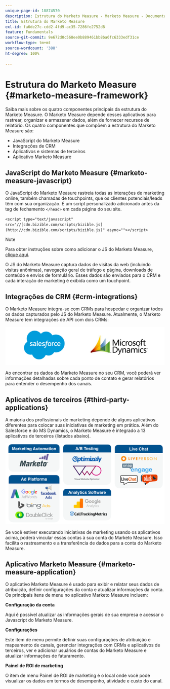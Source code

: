 ```yaml
---
unique-page-id: 18874570
description: Estrutura do Marketo Measure - Marketo Measure - Documentação do produto
title: Estrutura do Marketo Measure
exl-id: fa6de27c-cdd2-4fd9-ac35-7286fe2752d8
feature: Fundamentals
source-git-commit: 9e672d0c568ee0b889461bb8ba6fc6333edf31ce
workflow-type: tm+mt
source-wordcount: '388'
ht-degree: 100%

---
```


# Estrutura do Marketo Measure {#marketo-measure-framework}

Saiba mais sobre os quatro componentes principais da estrutura do Marketo Measure. O Marketo Measure depende desses aplicativos para rastrear, organizar e armazenar dados, além de fornecer recursos de relatório. Os quatro componentes que compõem a estrutura do Marketo Measure são:

* JavaScript do Marketo Measure
* Integrações de CRM
* Aplicativos e sistemas de terceiros
* Aplicativo Marketo Measure

## JavaScript do Marketo Measure {#marketo-measure-javascript}

O JavaScript do Marketo Measure rastreia todas as interações de marketing online, também chamadas de touchpoints, que os clientes potenciais/leads têm com sua organização. É um script personalizado adicionado antes da tag de fechamento `</head>` em cada página do seu site.

`<script type="text/javascript" src="//[cdn.bizible.com/scripts/bizible.js](http://cdn.bizible.com/scripts/bizible.js)" async=""></script>`

>[!NOTE]
>
>Para obter instruções sobre como adicionar o JS do Marketo Measure, [clique aqui](/help/marketo-measure-tracking/setting-up-tracking/adding-marketo-measure-script.md).

O JS do Marketo Measure captura dados de visitas da web (incluindo visitas anônimas), navegação geral de tráfego e página, downloads de conteúdo e envios de formulário. Esses dados são enviados para o CRM e cada interação de marketing é exibida como um touchpoint.

## Integrações de CRM {#crm-integrations}

O Marketo Measure integra-se com CRMs para hospedar e organizar todos os dados capturados pelo JS do Marketo Measure. Atualmente, o Marketo Measure tem integrações de API com dois CRMs:

![](assets/1-2.png)

Ao encontrar os dados do Marketo Measure no seu CRM, você poderá ver informações detalhadas sobre cada ponto de contato e gerar relatórios para entender o desempenho dos canais.

## Aplicativos de terceiros {#third-party-applications}

A maioria dos profissionais de marketing depende de alguns aplicativos diferentes para colocar suas iniciativas de marketing em prática. Além do Salesforce e do MS Dynamics, o Marketo Measure é integrado a 13 aplicativos de terceiros (listados abaixo).

![](assets/2-1.png)

Se você estiver executando iniciativas de marketing usando os aplicativos acima, poderá vincular essas contas à sua conta do Marketo Measure. Isso facilita o rastreamento e a transferência de dados para a conta do Marketo Measure.

## Aplicativo Marketo Measure {#marketo-measure-application}

O aplicativo Marketo Measure é usado para exibir e relatar seus dados de atribuição, definir configurações da conta e atualizar informações da conta. Os principais itens de menu no aplicativo Marketo Measure incluem:

**Configuração da conta**

Aqui é possível atualizar as informações gerais de sua empresa e acessar o Javascript do Marketo Measure.

**Configurações**

Este item de menu permite definir suas configurações de atribuição e mapeamento de canais, gerenciar integrações com CRMs e aplicativos de terceiros, ver e adicionar usuários de contas do Marketo Measure e atualizar informações de faturamento.

**Painel de ROI de marketing**

O item de menu Painel de ROI de marketing é o local onde você pode visualizar os dados em termos de desempenho, atividade e custo do canal.
